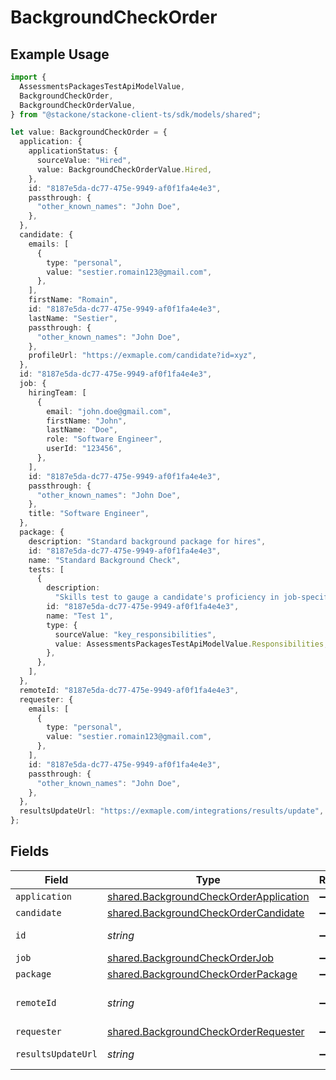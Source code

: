 # BackgroundCheckOrder

## Example Usage

```typescript
import {
  AssessmentsPackagesTestApiModelValue,
  BackgroundCheckOrder,
  BackgroundCheckOrderValue,
} from "@stackone/stackone-client-ts/sdk/models/shared";

let value: BackgroundCheckOrder = {
  application: {
    applicationStatus: {
      sourceValue: "Hired",
      value: BackgroundCheckOrderValue.Hired,
    },
    id: "8187e5da-dc77-475e-9949-af0f1fa4e4e3",
    passthrough: {
      "other_known_names": "John Doe",
    },
  },
  candidate: {
    emails: [
      {
        type: "personal",
        value: "sestier.romain123@gmail.com",
      },
    ],
    firstName: "Romain",
    id: "8187e5da-dc77-475e-9949-af0f1fa4e4e3",
    lastName: "Sestier",
    passthrough: {
      "other_known_names": "John Doe",
    },
    profileUrl: "https://exmaple.com/candidate?id=xyz",
  },
  id: "8187e5da-dc77-475e-9949-af0f1fa4e4e3",
  job: {
    hiringTeam: [
      {
        email: "john.doe@gmail.com",
        firstName: "John",
        lastName: "Doe",
        role: "Software Engineer",
        userId: "123456",
      },
    ],
    id: "8187e5da-dc77-475e-9949-af0f1fa4e4e3",
    passthrough: {
      "other_known_names": "John Doe",
    },
    title: "Software Engineer",
  },
  package: {
    description: "Standard background package for hires",
    id: "8187e5da-dc77-475e-9949-af0f1fa4e4e3",
    name: "Standard Background Check",
    tests: [
      {
        description:
          "Skills test to gauge a candidate's proficiency in job-specific skills",
        id: "8187e5da-dc77-475e-9949-af0f1fa4e4e3",
        name: "Test 1",
        type: {
          sourceValue: "key_responsibilities",
          value: AssessmentsPackagesTestApiModelValue.Responsibilities,
        },
      },
    ],
  },
  remoteId: "8187e5da-dc77-475e-9949-af0f1fa4e4e3",
  requester: {
    emails: [
      {
        type: "personal",
        value: "sestier.romain123@gmail.com",
      },
    ],
    id: "8187e5da-dc77-475e-9949-af0f1fa4e4e3",
    passthrough: {
      "other_known_names": "John Doe",
    },
  },
  resultsUpdateUrl: "https://exmaple.com/integrations/results/update",
};
```

## Fields

| Field                                                                                                   | Type                                                                                                    | Required                                                                                                | Description                                                                                             | Example                                                                                                 |
| ------------------------------------------------------------------------------------------------------- | ------------------------------------------------------------------------------------------------------- | ------------------------------------------------------------------------------------------------------- | ------------------------------------------------------------------------------------------------------- | ------------------------------------------------------------------------------------------------------- |
| `application`                                                                                           | [shared.BackgroundCheckOrderApplication](../../../sdk/models/shared/backgroundcheckorderapplication.md) | :heavy_minus_sign:                                                                                      | N/A                                                                                                     |                                                                                                         |
| `candidate`                                                                                             | [shared.BackgroundCheckOrderCandidate](../../../sdk/models/shared/backgroundcheckordercandidate.md)     | :heavy_minus_sign:                                                                                      | N/A                                                                                                     |                                                                                                         |
| `id`                                                                                                    | *string*                                                                                                | :heavy_minus_sign:                                                                                      | Unique identifier                                                                                       | 8187e5da-dc77-475e-9949-af0f1fa4e4e3                                                                    |
| `job`                                                                                                   | [shared.BackgroundCheckOrderJob](../../../sdk/models/shared/backgroundcheckorderjob.md)                 | :heavy_minus_sign:                                                                                      | N/A                                                                                                     |                                                                                                         |
| `package`                                                                                               | [shared.BackgroundCheckOrderPackage](../../../sdk/models/shared/backgroundcheckorderpackage.md)         | :heavy_minus_sign:                                                                                      | N/A                                                                                                     |                                                                                                         |
| `remoteId`                                                                                              | *string*                                                                                                | :heavy_minus_sign:                                                                                      | Provider's unique identifier                                                                            | 8187e5da-dc77-475e-9949-af0f1fa4e4e3                                                                    |
| `requester`                                                                                             | [shared.BackgroundCheckOrderRequester](../../../sdk/models/shared/backgroundcheckorderrequester.md)     | :heavy_minus_sign:                                                                                      | N/A                                                                                                     |                                                                                                         |
| `resultsUpdateUrl`                                                                                      | *string*                                                                                                | :heavy_minus_sign:                                                                                      | Results update url                                                                                      | https://exmaple.com/integrations/results/update                                                         |